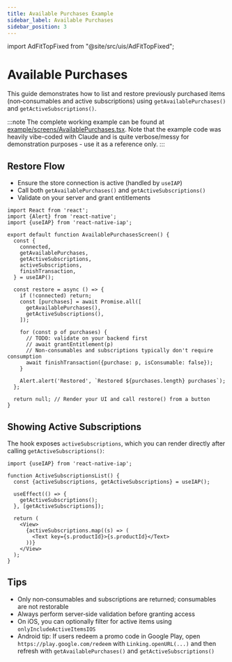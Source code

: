 ```yaml
---
title: Available Purchases Example
sidebar_label: Available Purchases
sidebar_position: 3
---
```


import AdFitTopFixed from "@site/src/uis/AdFitTopFixed";

# Available Purchases

<AdFitTopFixed />

This guide demonstrates how to list and restore previously purchased items (non‑consumables and active subscriptions) using `getAvailablePurchases()` and `getActiveSubscriptions()`.

:::note
The complete working example can be found at [example/screens/AvailablePurchases.tsx](https://github.com/hyochan/react-native-iap/blob/main/example/screens/AvailablePurchases.tsx). Note that the example code was heavily vibe-coded with Claude and is quite verbose/messy for demonstration purposes - use it as a reference only.
:::

## Restore Flow

- Ensure the store connection is active (handled by `useIAP`)
- Call both `getAvailablePurchases()` and `getActiveSubscriptions()`
- Validate on your server and grant entitlements

```tsx
import React from 'react';
import {Alert} from 'react-native';
import {useIAP} from 'react-native-iap';

export default function AvailablePurchasesScreen() {
  const {
    connected,
    getAvailablePurchases,
    getActiveSubscriptions,
    activeSubscriptions,
    finishTransaction,
  } = useIAP();

  const restore = async () => {
    if (!connected) return;
    const [purchases] = await Promise.all([
      getAvailablePurchases(),
      getActiveSubscriptions(),
    ]);

    for (const p of purchases) {
      // TODO: validate on your backend first
      // await grantEntitlement(p)
      // Non-consumables and subscriptions typically don't require consumption
      await finishTransaction({purchase: p, isConsumable: false});
    }

    Alert.alert('Restored', `Restored ${purchases.length} purchases`);
  };

  return null; // Render your UI and call restore() from a button
}
```

## Showing Active Subscriptions

The hook exposes `activeSubscriptions`, which you can render directly after calling `getActiveSubscriptions()`:

```tsx
import {useIAP} from 'react-native-iap';

function ActiveSubscriptionsList() {
  const {activeSubscriptions, getActiveSubscriptions} = useIAP();

  useEffect(() => {
    getActiveSubscriptions();
  }, [getActiveSubscriptions]);

  return (
    <View>
      {activeSubscriptions.map((s) => (
        <Text key={s.productId}>{s.productId}</Text>
      ))}
    </View>
  );
}
```

## Tips

- Only non‑consumables and subscriptions are returned; consumables are not restorable
- Always perform server‑side validation before granting access
- On iOS, you can optionally filter for active items using `onlyIncludeActiveItemsIOS`
- Android tip: If users redeem a promo code in Google Play, open `https://play.google.com/redeem` with `Linking.openURL(...)` and then refresh with `getAvailablePurchases()` and `getActiveSubscriptions()`
